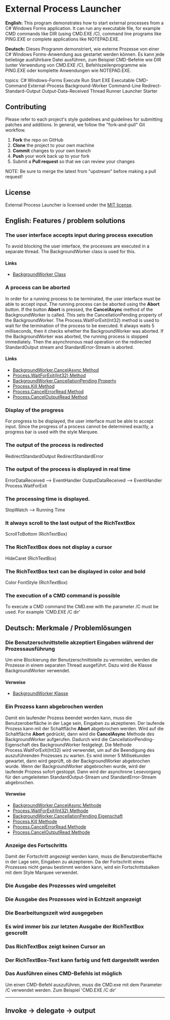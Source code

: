 # External Process Launcher
**English:** This program demonstrates how to start external processes from a C# Windows Forms application. It can run any executable file, for example CMD commands like DIR (using CMD.EXE /C), command line programs like PING.EXE or complete applications like NOTEPAD.EXE.

**Deutsch:** Dieses Programm demonstriert, wie externe Prozesse von einer C# Windows Forms-Anwendung aus gestartet werden können. Es kann jede beliebige ausführbare Datei ausführen, zum Beispiel CMD-Befehle wie DIR (unter Verwendung von CMD.EXE /C), Befehlszeilenprogramme wie PING.EXE oder komplette Anwendungen wie NOTEPAD.EXE.

topics: C# Windows-Forms Execute Run Start EXE Executable CMD-Command External-Process Background-Worker Command-Line Redirect-Standard-Output Output-Data-Received Thread Runner Launcher Starter

## Contributing
Please refer to each project's style guidelines and guidelines for submitting patches and additions. In general, we follow the "fork-and-pull" Git workflow.

 1. **Fork** the repo on GitHub
 2. **Clone** the project to your own machine
 3. **Commit** changes to your own branch
 4. **Push** your work back up to your fork
 5. Submit a **Pull request** so that we can review your changes

NOTE: Be sure to merge the latest from "upstream" before making a pull request!

## License
External Process Launcher is licensed under the [MIT license](LICENSE).

## English: Features / problem solutions

### The user interface accepts input during process execution
To avoid blocking the user interface, the processes are executed in a separate thread.
The BackgroundWorker class is used for this.
#### Links
- [BackgroundWorker Class](https://docs.microsoft.com/en-us/dotnet/api/system.componentmodel.backgroundworker?redirectedfrom=MSDN&view=netframework-4.5.2)

### A process can be aborted
In order for a running process to be terminated, the user interface must be able to accept input.
The running process can be aborted using the **Abort** button.
If the button **Abort** is pressed, the **CancelAsync** method of the BackgroundWorker is called.
This sets the CancellationPending property of the BackgroundWorker.
The Process.WaitForExit(Int32) method is used to wait for the termination of the process to be executed.
It always waits 5 milliseconds, then it checks whether the BackgroundWorker was aborted.
If the BackgroundWorker was aborted, the running process is stopped immediately.
Then the asynchronous read operation on the redirected  StandardOutput stream and StandardError-Stream is aborted.

#### Links
- [BackgroundWorker.CancelAsync Method](https://docs.microsoft.com/en-us/dotnet/api/system.componentmodel.backgroundworker.cancelasync?view=netframework-4.5.2)
- [Process.WaitForExit(Int32) Method](https://docs.microsoft.com/en-us/dotnet/api/system.diagnostics.process.waitforexit?view=netframework-4.5.2#System_Diagnostics_Process_WaitForExit_System_Int32_)
- [BackgroundWorker.CancellationPending Property](https://docs.microsoft.com/en-us/dotnet/api/system.componentmodel.backgroundworker.cancellationpending?view=netframework-4.5.2)
- [Process.Kill Method](https://docs.microsoft.com/en-us/dotnet/api/system.diagnostics.process.kill?redirectedfrom=MSDN&view=netframework-4.5.2#System_Diagnostics_Process_Kill)
- [Process.CancelErrorRead Method](https://docs.microsoft.com/en-us/dotnet/api/system.diagnostics.process.cancelerrorread?redirectedfrom=MSDN&view=netframework-4.5.2#System_Diagnostics_Process_CancelErrorRead)
- [Process.CancelOutputRead Method](https://docs.microsoft.com/en-us/dotnet/api/system.diagnostics.process.canceloutputread?redirectedfrom=MSDN&view=netframework-4.5.2#System_Diagnostics_Process_CancelOutputRead)

### Display of the progress
For progress to be displayed, the user interface must be able to accept input.
Since the progress of a process cannot be determined exactly, a progress bar is used with the style Marquee.

### The output of the process is redirected
RedirectStandardOutput
RedirectStandardError

### The output of the process is displayed in real time
ErrorDataReceived --> EventHandler
OutputDataReceived --> EventHandler
Process.WaitForExit

### The processing time is displayed.
StopWatch --> Running Time

### It always scroll to the last output of the RichTextBox
ScrollToBottom (RichTextBox)

### The RichTextBox does not display a cursor
HideCaret (RichTextBox)
### The RichTextBox text can be displayed in color and bold
Color FontStyle (RichTextBox)

### The execution of a CMD command is possible
To execute a CMD command the CMD.exe with the parameter /C must be used.
For example 'CMD.EXE /C dir'

## Deutsch: Merkmale / Problemlösungen

### Die Benutzerschnittstelle akzeptiert Eingaben während der Prozessausführung
Um eine Blockierung der Benutzerschnittstelle zu vermeiden, werden die Prozesse in einem separaten Thread ausgeführt.
Dazu wird die Klasse BackgroundWorker verwendet.

#### Verweise
- [BackgroundWorker Klasse](https://docs.microsoft.com/de-de/dotnet/api/system.componentmodel.backgroundworker?redirectedfrom=MSDN&view=netframework-4.5.2)

### Ein Prozess kann abgebrochen werden
Damit ein laufender Prozess beendet werden kann, muss die Benutzeroberfläche in der Lage sein, Eingaben zu akzeptieren.
Der laufende Prozess kann mit der Schaltfläche **Abort** abgebrochen werden.
Wird auf die Schaltfläche **Abort** gedrückt, dann wird die **CancelAsync** Methode des BackgroundWorker aufgerufen.
Dadurch wird die CancellationPending-Eigenschaft des BackgroundWorker festgelegt.
Die Methode Process.WaitForExit(Int32) wird verwendet, um auf die Beendigung des auszuführenden Prozesses zu warten.
Es wird immer 5 Millisekunden gewartet, dann wird geprüft, ob der BackgroundWorker abgebrochen wurde.
Wenn der BackgroundWorker abgebrochen wurde, wird der laufende Prozess sofort gestoppt.
Dann wird der asynchrone Lesevorgang für den umgeleiteten StandardOutput-Stream und StandardError-Stream abgebrochen.
#### Verweise
- [BackgroundWorker.CancelAsync Methode](https://docs.microsoft.com/de-de/dotnet/api/system.componentmodel.backgroundworker.cancelasync?view=netframework-4.5.2)
- [Process.WaitForExit(Int32) Methode](https://docs.microsoft.com/de-de/dotnet/api/system.diagnostics.process.waitforexit?view=netframework-4.5.2#System_Diagnostics_Process_WaitForExit_System_Int32_)
- [BackgroundWorker.CancellationPending Eigenschaft](https://docs.microsoft.com/de-de/dotnet/api/system.componentmodel.backgroundworker.cancellationpending?view=netframework-4.5.2)
- [Process.Kill Methode](https://docs.microsoft.com/de-de/dotnet/api/system.diagnostics.process.kill?redirectedfrom=MSDN&view=netframework-4.5.2#System_Diagnostics_Process_Kill)
- [Process.CancelErrorRead Methode](https://docs.microsoft.com/de-de/dotnet/api/system.diagnostics.process.cancelerrorread?redirectedfrom=MSDN&view=netframework-4.5.2#System_Diagnostics_Process_CancelErrorRead)
- [Process.CancelOutputRead Methode](https://docs.microsoft.com/de-de/dotnet/api/system.diagnostics.process.canceloutputread?redirectedfrom=MSDN&view=netframework-4.5.2#System_Diagnostics_Process_CancelOutputRead)

### Anzeige des Fortschritts
Damit der Fortschritt angezeigt werden kann, muss die Benutzeroberfläche in der Lage sein, Eingaben zu akzeptieren.
Da der Fortschritt eines Prozesses nicht genau bestimmt werden kann, wird ein Fortschrittsbalken mit dem Style Marquee verwendet.

### Die Ausgabe des Prozesses wird umgeleitet

### Die Ausgabe des Prozesses wird in Echtzeit angezeigt

### Die Bearbeitungszeit wird ausgegeben

### Es wird immer bis zur letzten Ausgabe der RichTextBox gescrollt

### Das RichTextBox zeigt keinen Cursor an

### Der RichTextBox-Text kann farbig und fett dargestellt werden

### Das Ausführen eines CMD-Befehls ist möglich
Um einen CMD-Befehl auszuführen, muss die CMD.exe mit dem Parameter /C verwendet werden.
Zum Beispiel 'CMD.EXE /C dir'



-----------------------------------------------------------------------------
Invoke ->  delegate -> output
-----------------------------------------------------------------------------


